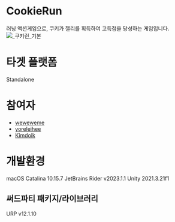 # CookieRun

러닝 액션게임으로, 쿠키가 젤리를 획득하여 고득점을 당성하는 게임입니다.
![_쿠키런_기본](https://github.com/KIA-PROGRAMMING-38/CookieRun/assets/120005259/bfbc71e8-2849-49e4-a268-af0180362d2f)

# 타겟 플랫폼
Standalone

# 참여자
- [weweweme](https://github.com/weweweme)
- [yoreleihee](https://github.com/yoreleihee)
- [Kimdoik](https://github.com/SuperSoldier28)

# 개발환경
macOS Catalina 10.15.7
JetBrains Rider v2023.1.1
Unity 2021.3.21f1

## 써드파티 패키지/라이브러리
URP v12.1.10

